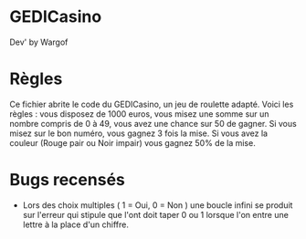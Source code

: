 # GEDICasino

Dev' by Wargof

# Règles

Ce fichier abrite le code du GEDICasino, un jeu de roulette adapté.
Voici les règles : vous disposez de 1000 euros, vous misez une somme sur un nombre compris de 0 à 49, vous avez une chance sur 50 de gagner.
Si vous misez sur le bon numéro, vous gagnez 3 fois la mise.
Si vous avez la couleur (Rouge pair ou Noir impair) vous gagnez 50% de la mise.

# Bugs recensés

- Lors des choix multiples ( 1 = Oui, 0 = Non ) une boucle infini se produit sur l'erreur qui stipule que l'ont doit taper 0 ou 1 lorsque l'on entre une lettre à la place d'un chiffre.